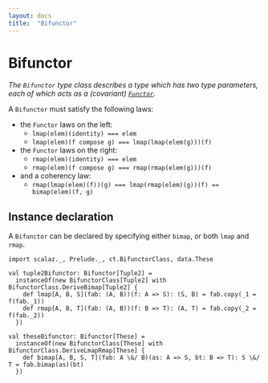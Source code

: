 ```yaml
---
layout: docs
title:  "Bifunctor"
---
```


# Bifunctor

*The `Bifunctor` type class describes a type which has two type parameters,
 each of which acts as a (covariant) [`Functor`](./Functor.html).*

A `Bifunctor` must satisfy the following laws:

- the `Functor` laws on the left:
  - `lmap(elem)(identity) === elem`
  - `lmap(elem)(f compose g) === lmap(lmap(elem(g)))(f)`
- the `Functor` laws on the right:
  - `rmap(elem)(identity) === elem`
  - `rmap(elem)(f compose g) === rmap(rmap(elem(g)))(f)`
- and a coherency law:
  - `rmap(lmap(elem)(f))(g) === lmap(rmap(elem)(g))(f) == bimap(elem)(f, g)`

## Instance declaration

A `Bifunctor` can be declared by specifying either `bimap`, or both `lmap` and `rmap`.

```tut
import scalaz._, Prelude._, ct.BifunctorClass, data.These

val tuple2Bifunctor: Bifunctor[Tuple2] =
  instanceOf(new BifunctorClass[Tuple2] with BifunctorClass.DeriveBimap[Tuple2] {
    def lmap[A, B, S](fab: (A, B))(f: A => S): (S, B) = fab.copy(_1 = f(fab._1))
    def rmap[A, B, T](fab: (A, B))(f: B => T): (A, T) = fab.copy(_2 = f(fab._2))
  })

val theseBifunctor: Bifunctor[These] =
  instanceOf(new BifunctorClass[These] with BifunctorClass.DeriveLmapRmap[These] {
    def bimap[A, B, S, T](fab: A \&/ B)(as: A => S, bt: B => T): S \&/ T = fab.bimap(as)(bt)
  })
```
